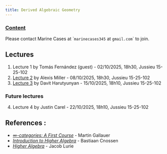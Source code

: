 ```yaml
---
title: Derived Algebraic Geometry
---
```


### [Content](https://master-math-fonda.imj-prg.fr/gt/dag.pdf)

Please contact Marine Cases at \``marinecases345` at `gmail.com`\` to join.

## Lectures

1. Lecture 1 by Tomás Fernández (guest) - 02/10/2025, 18h30, Jussieu 15-25-102
2. [Lecture 2](lectures/dag2.pdf) by Alexis Miller - 08/10/2025, 18h30, Jussieu 15-25-102
3. [Lecture 3](lectures/dag3.pdf) by Davit Harutyunyan - 15/10/2025, 18h10, Jussieu 15-25-102

### Future lectures

4. Lecture 4 by Justin Carel - 22/10/2025, 18h10, Jussieu 15-25-102

## References :

- [_$\infty$-categories: A First Course_](https://mgallauer.warwick.ac.uk/teaching/23icats/) - Martin Gallauer
- [_Introduction to Higher Algebra_](https://sites.google.com/view/bastiaan-cnossen/teaching/so25-introduction-to-higher-algebra) - Bastiaan Cnossen
- [_Higher Algebra_](https://www.math.ias.edu/~lurie/papers/HA.pdf) - Jacob Lurie
